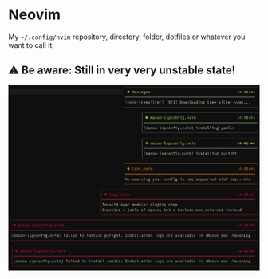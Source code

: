 # Neovim

My `~/.config/nvim` repository, directory, folder, dotfiles or whatever you want to call it.

## ⚠️ Be aware: Still in very very unstable state!
![Error message screenshot](error-messages.png)
